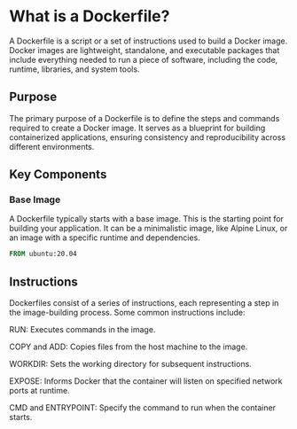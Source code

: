 # What is a Dockerfile?

A Dockerfile is a script or a set of instructions used to build a Docker image. Docker images are lightweight, standalone, and executable packages that include everything needed to run a piece of software, including the code, runtime, libraries, and system tools.

## Purpose

The primary purpose of a Dockerfile is to define the steps and commands required to create a Docker image. It serves as a blueprint for building containerized applications, ensuring consistency and reproducibility across different environments.

## Key Components

### Base Image

A Dockerfile typically starts with a base image. This is the starting point for building your application. It can be a minimalistic image, like Alpine Linux, or an image with a specific runtime and dependencies.

```dockerfile
FROM ubuntu:20.04
```

## Instructions

Dockerfiles consist of a series of instructions, each representing a step in the image-building process. Some common instructions include:

RUN: Executes commands in the image.

COPY and ADD: Copies files from the host machine to the image.

WORKDIR: Sets the working directory for subsequent instructions.

EXPOSE: Informs Docker that the container will listen on specified network ports at runtime.

CMD and ENTRYPOINT: Specify the command to run when the container starts.
